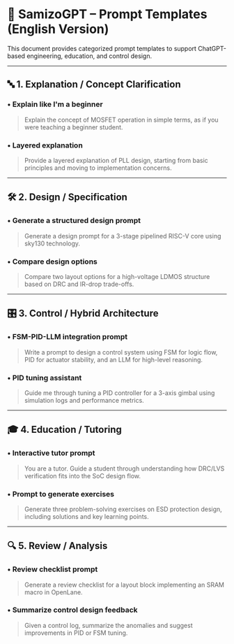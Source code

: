 # 🧠 SamizoGPT – Prompt Templates (English Version)

This document provides categorized prompt templates to support ChatGPT-based engineering, education, and control design.

---

## 🔤 1. Explanation / Concept Clarification

### • Explain like I'm a beginner
> Explain the concept of MOSFET operation in simple terms, as if you were teaching a beginner student.

### • Layered explanation
> Provide a layered explanation of PLL design, starting from basic principles and moving to implementation concerns.

---

## 🛠 2. Design / Specification

### • Generate a structured design prompt
> Generate a design prompt for a 3-stage pipelined RISC-V core using sky130 technology.

### • Compare design options
> Compare two layout options for a high-voltage LDMOS structure based on DRC and IR-drop trade-offs.

---

## 🎛 3. Control / Hybrid Architecture

### • FSM-PID-LLM integration prompt
> Write a prompt to design a control system using FSM for logic flow, PID for actuator stability, and an LLM for high-level reasoning.

### • PID tuning assistant
> Guide me through tuning a PID controller for a 3-axis gimbal using simulation logs and performance metrics.

---

## 🎓 4. Education / Tutoring

### • Interactive tutor prompt
> You are a tutor. Guide a student through understanding how DRC/LVS verification fits into the SoC design flow.

### • Prompt to generate exercises
> Generate three problem-solving exercises on ESD protection design, including solutions and key learning points.

---

## 🔍 5. Review / Analysis

### • Review checklist prompt
> Generate a review checklist for a layout block implementing an SRAM macro in OpenLane.

### • Summarize control design feedback
> Given a control log, summarize the anomalies and suggest improvements in PID or FSM tuning.
